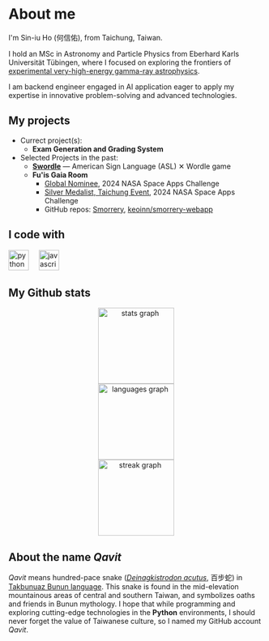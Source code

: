 # About me

I'm Sin-iu Ho (何信佑), from Taichung, Taiwan. 

I hold an MSc in Astronomy and Particle Physics from Eberhard Karls Universität Tübingen, where I focused on exploring the frontiers of [experimental very-high-energy gamma-ray astrophysics](https://uni-tuebingen.de/fakultaeten/mathematisch-naturwissenschaftliche-fakultaet/fachbereiche/physik/institute/astronomie-und-astrophysik/astronomie-hea/forschung/prof-santangelo-abteilung-hochenergieastrophysik/beteiligung-an-experimenten/cta/).

I am backend engineer engaged in AI application eager to apply my expertise in innovative problem-solving and advanced technologies.

## My projects
- Currect project(s):
  - **Exam Generation and Grading System**
- Selected Projects in the past:
  - **[Swordle](https://github.com/learnai2024-team3-project/slgame)** — American Sign Language (ASL) ✕ Wordle game
  - **Fu'is Gaia Room**
    - [Global Nominee](https://www.spaceappschallenge.org/nasa-space-apps-2024/find-a-team/yue-yuan-ren-tuan-yuan/?tab=project), 2024 NASA Space Apps Challenge
    - [Silver Medalist, Taichung Event](https://www.facebook.com/photo/?fbid=571163252148718&set=a.206992605232453), 2024 NASA Space Apps Challenge
    - GitHub repos: [Smorrery](https://github.com/qavit/smorrery), [keoinn/smorrery-webapp](https://github.com/keoinn/smorrery-webapp)

## I code with

<!-- https://profile-readme-generator.com/ -->

<div align="left">
  <img src="https://cdn.jsdelivr.net/gh/devicons/devicon/icons/python/python-original.svg" height="40" alt="python logo"  />
  <img width="12" />
  <img src="https://cdn.jsdelivr.net/gh/devicons/devicon/icons/javascript/javascript-original.svg" height="40" alt="javascript logo"  />
  <img width="12" />
</div>


## My Github stats
<div align="center">
  <img src="https://github-readme-stats.vercel.app/api?username=qavit&hide_title=false&hide_rank=false&show_icons=true&include_all_commits=true&count_private=true&disable_animations=false&theme=codeSTACKr&locale=en&hide_border=false&order=1" height="150" alt="stats graph" /> <br>
  <img src="https://github-readme-stats.vercel.app/api/top-langs?username=qavit&locale=en&hide_title=false&layout=compact&card_width=320&langs_count=5&theme=codeSTACKr&hide_border=false&order=2" height="150" alt="languages graph" /> <br>
  <img src="https://streak-stats.demolab.com?user=qavit&locale=en&mode=daily&theme=codeSTACKr&hide_border=false&border_radius=5&date_format=M%20j%5B,%20Y%5D&order=3" height="150" alt="streak graph"  />
</div>

## About the name *Qavit*
*Qavit* means hundred-pace snake ([*Deinagkistrodon acutus*](https://www.snakesoftaiwan.com/deinagkistrodon-acutus.html), 百步蛇) in [Takbunuaz Bunun language](https://ilrdc.tw/research/athousand/pdf/lan4_4.pdf). This snake is found in the mid-elevation mountainous areas of central and southern Taiwan, and symbolizes oaths and friends in Bunun mythology. I hope that while programming and exploring cutting-edge technologies in the **Python** environments, I should never forget the value of Taiwanese culture, so I named my GitHub account *Qavit*.
